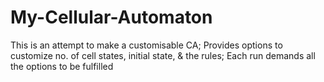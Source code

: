# My-Cellular-Automaton
This is an attempt to make a customisable CA; Provides options to customize no. of cell states, initial state, &amp; the rules; Each run demands all the options to be fulfilled
